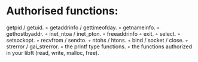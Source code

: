 # Authorised functions:
getpid / getuid.
◦ getaddrinfo / gettimeofday.
◦ getnameinfo.
◦ gethostbyaddr.
◦ inet_ntoa / inet_pton.
◦ freeaddrinfo
◦ exit.
◦ select.
◦ setsockopt.
◦ recvfrom / sendto.
◦ ntohs / htons.
◦ bind / socket / close.
◦ strerror / gai_strerror.
◦ the printf type functions.
◦ the functions authorized in your libft (read, write, malloc, free).